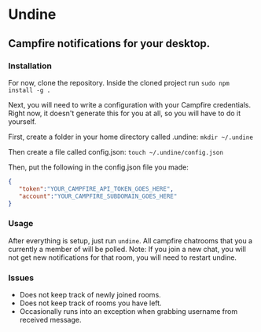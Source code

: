 # Undine

## Campfire notifications for your desktop.

### Installation

For now, clone the repository. Inside the cloned project run `sudo npm install -g .`

Next, you will need to write a configuration with your Campfire credentials.
Right now, it doesn't generate this for you at all, so you will have to do it yourself.

First, create a folder in your home directory called .undine: `mkdir ~/.undine`

Then create a file called config.json: `touch ~/.undine/config.json`

Then, put the following in the config.json file you made:

```json
{
   "token":"YOUR_CAMPFIRE_API_TOKEN_GOES_HERE",
   "account":"YOUR_CAMPFIRE_SUBDOMAIN_GOES_HERE"
}

```

### Usage

After everything is setup, just run `undine`. All campfire chatrooms that you a currently a member of will be polled.
Note: If you join a new chat, you will not get new notifications for that room, you will need to restart undine.

### Issues

* Does not keep track of newly joined rooms.
* Does not keep track of rooms you have left.
* Occasionally runs into an exception when grabbing username from received message.


